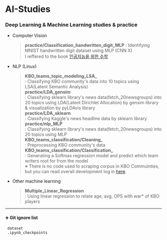 # AI-Studies
### Deep Learning &amp; Machine Learning studies &amp; practice
* Computer Vision     
     > **practice/Classification_handwritten_digit_MLP**
     > : Identifying MNIST handwritten digit dataset using MLP (CNN X)   
     > I reffered to the book [인공지능을 위한 수학](https://github.com/freelec/ai-math-book)
* NLP (Linux)   
     > **KBO_teams_topic_modeling_LSA_**   
     > : Classifying KBO community's data into 10 topics using LSA(Latent Semantic Analysis)   
     > **practice/LDA_gensim**   
     > : Classifying sklearn library's news data(fetch_20newsgroups) into 20 topics using LDA(Latent Dirichlet Allocation) by gensim library & visualization by pyLDAvis library   
     > **practice/LDA_sklearn**   
     > : Classifying Kaggle's news headline data by sklearn library   
     > **practice/nlp_MLP**   
     > : Classifying sklearn library's news data(fetch_20newsgroups) into 20 topics using MLP   
     > **KBO_teams_classification/Cleaning_**   
     > : Preprocessing KBO community's data   
     > **KBO_teams_classification/Classification_**   
     > : Generating a Softmax regression model and predict which team writers root for from the model   
     > ※ There is no code used to scraping corpus in KBO Commuinties, but you can read overall development log in [here](https://coding-hyeznee.tistory.com/26?category=872982).
* Other machine learning   
     > **Multiple_Linear_Regression**   
     > : Using linear regression to relate age, avg, OPS with war* of KBO players   
     
---------------------------------
   
#### ※ Git ignore list
     dataset
     .ipynb_checkpoints
